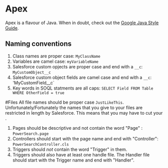 # Apex
Apex is a flavour of Java. When in doubt, check out the [Google Java Style Guide](https://google-styleguide.googlecode.com/svn/trunk/javaguide.html).

## Naming conventions

 1. Class names are proper case: `MyClassName`
 2. Variables are camel case: `myVariableName`
 3. Salesforce custom opjects are proper case and end with a `__c`: `MyCustomObject__c`
 4. Salesforce custom object fields are camel case and end with a `__c`: 'MyCustomField__c`
 5. Key words in SOQL statments are all caps: `SELECT Field FROM Table WHERE OtherField = true`


#Files
All file names should be proper case `JustLikeThis`. Unfortunately/Fortunately the names that you give to your files are restricted in length by Salesforce. This means that you may have to cut your .
 1. Pages should be descriptive and not contain the word "Page" : `PowerSearch.page`
 2. Controllers should start with the page name and end with "Controller": `PowerSearchController.cls`
 3. Triggers should *not* contain the word "Trigger" in them. 
 4. Triggers should also have at least one handle file. The Handler file should start with the Trigger name and end with "Handler".

